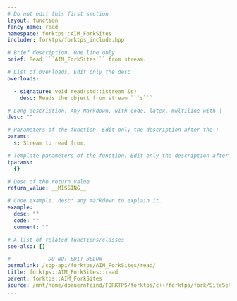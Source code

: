 ```yaml
---
# Do not edit this first section
layout: function
fancy_name: read
namespace: forktps::AIM_ForkSites
includer: forktps/forktps_include.hpp

# Brief description. One line only.
brief: Read ```AIM_ForkSites``` from stream.

# List of overloads. Edit only the desc
overloads:

  - signature: void read(std::istream &s)
    desc: Reads the object from stream ```s```.

# Long description. Any Markdown, with code, latex, multiline with |
desc: ""

# Parameters of the function. Edit only the description after the :
params:
  s: Stream to read from.

# Template parameters of the function. Edit only the description after the :
tparams:
  {}

# Desc of the return value
return_value: __MISSING__

# Code example. desc: any markdown to explain it.
example:
  desc: ""
  code: ""
  comment: ""

# A list of related functions/classes
see-also: []

# ---------- DO NOT EDIT BELOW --------
permalink: /cpp-api/forktps/AIM_ForkSites/read/
title: forktps::AIM_ForkSites::read
parent: forktps::AIM_ForkSites
source: /mnt/home/dbauernfeind/FORKTPS/forktps/c++/forktps/fork/SiteSets/AIM_ForkSites.hpp
...
```


